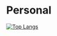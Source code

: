 # Personal

[![Top Langs](https://github-readme-stats.vercel.app/api/top-langs/?username=Ferchamonx&layout=compact)](https://github.com/anuraghazra/github-readme-stats)
